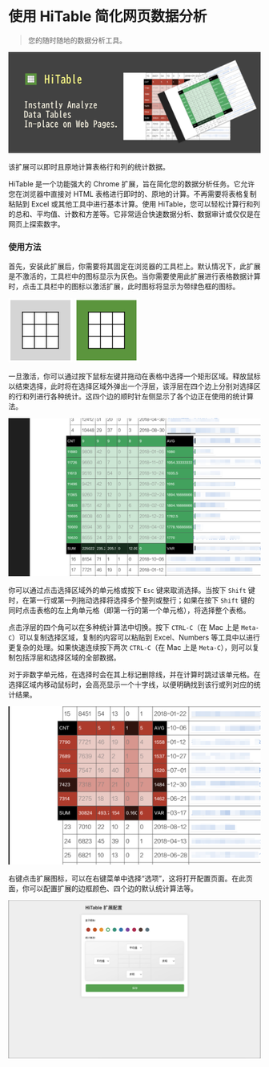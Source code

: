 使用 HiTable 简化网页数据分析
===

> 您的随时随地的数据分析工具。

![](docs/assets/tile-1.png)

该扩展可以即时且原地计算表格行和列的统计数据。

HiTable 是一个功能强大的 Chrome 扩展，旨在简化您的数据分析任务。它允许您在浏览器中直接对 HTML 表格进行即时的、原地的计算。不再需要将表格复制粘贴到 Excel 或其他工具中进行基本计算。使用 HiTable，您可以轻松计算行和列的总和、平均值、计数和方差等。它非常适合快速数据分析、数据审计或仅仅是在网页上探索数字。

### 使用方法

首先，安装此扩展后，你需要将其固定在浏览器的工具栏上。默认情况下，此扩展是不激活的，工具栏中的图标显示为灰色。当你需要使用此扩展进行表格数据计算时，点击工具栏中的图标以激活扩展，此时图标将显示为带绿色框的图标。

![](src/assets/inactive.png)
![](src/assets/active.png)

一旦激活，你可以通过按下鼠标左键并拖动在表格中选择一个矩形区域。释放鼠标以结束选择，此时将在选择区域外弹出一个浮层，该浮层在四个边上分别对选择区的行和列进行各种统计。这四个边的顺时针左侧显示了各个边正在使用的统计算法。

![](docs/assets/screenshot-1.png)

你可以通过点击选择区域外的单元格或按下 `Esc` 键来取消选择。当按下 `Shift` 键时，在第一行或第一列拖动选择将选择多个整列或整行；如果在按下 `Shift` 键的同时点击表格的左上角单元格（即第一行的第一个单元格），将选择整个表格。

点击浮层的四个角可以在多种统计算法中切换。按下 `CTRL-C`（在 Mac 上是 `Meta-C`）可以复制选择区域，复制的内容可以粘贴到 Excel、Numbers 等工具中以进行更复杂的处理。如果快速连续按下两次 `CTRL-C`（在 Mac 上是 `Meta-C`），则可以复制包括浮层和选择区域的全部数据。

对于非数字单元格，在选择时会在其上标记删除线，并在计算时跳过该单元格。在选择区域内移动鼠标时，会高亮显示一个十字线，以便明确找到该行或列对应的统计结果。

![](docs/assets/screenshot-2.png)

右键点击扩展图标，可以在右键菜单中选择“选项”，这将打开配置页面。在此页面，你可以配置扩展的边框颜色、四个边的默认统计算法等。

![](docs/assets/config-zh_CN.png)

